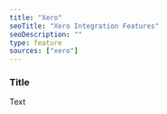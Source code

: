```yaml
---
title: "Xero"
seoTitle: "Xero Integration Features"
seoDescription: ""
type: feature
sources: ["xero"]
---
```


<!-- ***NOT IN USE***

cron_get_products_schedule
create_order_enabled
get_images_limit
get_images_enabled
get_products_limit
product_field_map
product_where_clause
create_customer_enabled
queue_fetch_images
sync_mode
order_map
get_products_once

-->

<!-- meta -->
### Title
Text